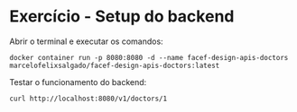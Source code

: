# Exercício - Setup do backend

Abrir o terminal e executar os comandos:
```
docker container run -p 8080:8080 -d --name facef-design-apis-doctors marcelofelixsalgado/facef-design-apis-doctors:latest
```

Testar o funcionamento do backend:
```
curl http://localhost:8080/v1/doctors/1
```
